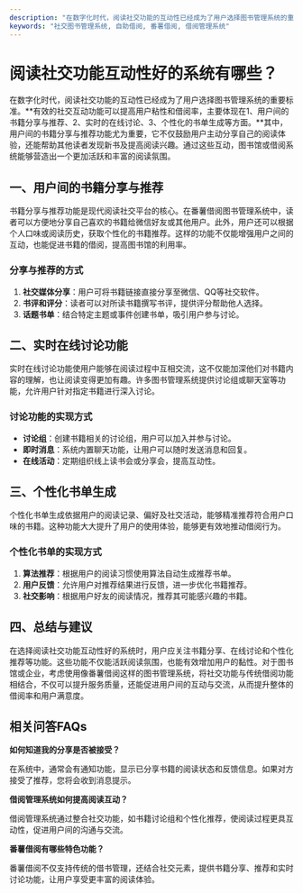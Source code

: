 ```yaml
---
description: "在数字化时代，阅读社交功能的互动性已经成为了用户选择图书管理系统的重要标准。**有效的社交互动功能可以提高用户粘性和借阅率，主要体现在1、用户间的书籍分享与推荐、2、实时的在线讨论、3、个性化的书单生成等方面。**其中，用户间的书籍分享与推荐功能尤为重要，它不仅鼓励用户主动分享自己的阅读体验，还能帮助其他读者发现新书及提高阅读兴趣。通过这些互动，图书馆或借阅系统能够营造出一个更加活跃和丰富的阅读氛围。"
keywords: "社交图书管理系统, 自助借阅, 番薯借阅, 借阅管理系统"
---
```

# 阅读社交功能互动性好的系统有哪些？

在数字化时代，阅读社交功能的互动性已经成为了用户选择图书管理系统的重要标准。**有效的社交互动功能可以提高用户粘性和借阅率，主要体现在1、用户间的书籍分享与推荐、2、实时的在线讨论、3、个性化的书单生成等方面。**其中，用户间的书籍分享与推荐功能尤为重要，它不仅鼓励用户主动分享自己的阅读体验，还能帮助其他读者发现新书及提高阅读兴趣。通过这些互动，图书馆或借阅系统能够营造出一个更加活跃和丰富的阅读氛围。

## **一、用户间的书籍分享与推荐**

书籍分享与推荐功能是现代阅读社交平台的核心。在番薯借阅图书管理系统中，读者可以方便地分享自己喜欢的书籍给微信好友或其他用户。此外，用户还可以根据个人口味或阅读历史，获取个性化的书籍推荐。这样的功能不仅能增强用户之间的互动，也能促进书籍的借阅，提高图书馆的利用率。

### 分享与推荐的方式

1. **社交媒体分享**：用户可将书籍链接直接分享至微信、QQ等社交软件。
2. **书评和评分**：读者可以对所读书籍撰写书评，提供评分帮助他人选择。
3. **话题书单**：结合特定主题或事件创建书单，吸引用户参与讨论。

## **二、实时在线讨论功能**

实时在线讨论功能使用户能够在阅读过程中互相交流，这不仅能加深他们对书籍内容的理解，也让阅读变得更加有趣。许多图书管理系统提供讨论组或聊天室等功能，允许用户针对指定书籍进行深入讨论。

### 讨论功能的实现方式

- **讨论组**：创建书籍相关的讨论组，用户可以加入并参与讨论。
- **即时消息**：系统内置聊天功能，让用户可以随时发送消息和回复。
- **在线活动**：定期组织线上读书会或分享会，提高互动性。

## **三、个性化书单生成**

个性化书单生成依据用户的阅读记录、偏好及社交活动，能够精准推荐符合用户口味的书籍。这种功能大大提升了用户的使用体验，能够更有效地推动借阅行为。

### 个性化书单的实现方式

1. **算法推荐**：根据用户的阅读习惯使用算法自动生成推荐书单。
2. **用户反馈**：允许用户对推荐结果进行反馈，进一步优化书籍推荐。
3. **社交影响**：根据用户好友的阅读情况，推荐其可能感兴趣的书籍。

## **四、总结与建议**

在选择阅读社交功能互动性好的系统时，用户应关注书籍分享、在线讨论和个性化推荐等功能。这些功能不仅能活跃阅读氛围，也能有效增加用户的黏性。对于图书馆或企业，考虑使用像番薯借阅这样的图书管理系统，将社交功能与传统借阅功能相结合，不仅可以提升服务质量，还能促进用户间的互动与交流，从而提升整体的借阅率和用户满意度。

## 相关问答FAQs

**如何知道我的分享是否被接受？**

在系统中，通常会有通知功能，显示已分享书籍的阅读状态和反馈信息。如果对方接受了推荐，您将会收到消息提示。

**借阅管理系统如何提高阅读互动？**

借阅管理系统通过整合社交功能，如书籍讨论组和个性化推荐，使阅读过程更具互动性，促进用户间的沟通与交流。

**番薯借阅有哪些特色功能？**

番薯借阅不仅支持传统的借书管理，还结合社交元素，提供书籍分享、推荐和实时讨论功能，让用户享受更丰富的阅读体验。
